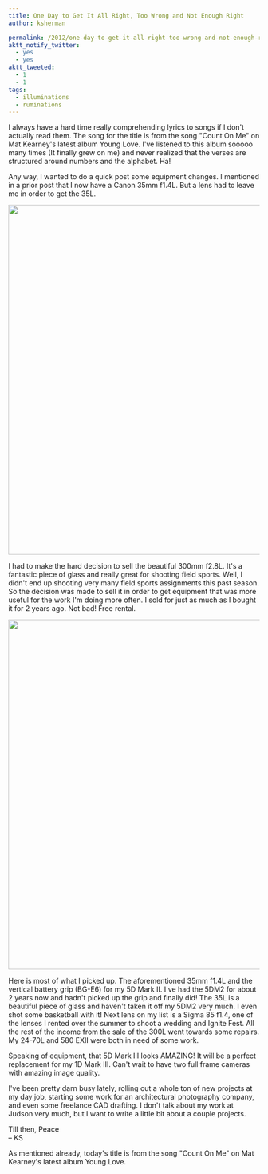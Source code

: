 ```yaml
---
title: One Day to Get It All Right, Too Wrong and Not Enough Right
author: ksherman

permalink: /2012/one-day-to-get-it-all-right-too-wrong-and-not-enough-right/
aktt_notify_twitter:
  - yes
  - yes
aktt_tweeted:
  - 1
  - 1
tags:
  - illuminations
  - ruminations
---
```

I always have a hard time really comprehending lyrics to songs if I don't actually read them. The song for the title is from the song "Count On Me" on Mat Kearney's latest album Young Love. I've listened to this album sooooo many times (It finally grew on me) and never realized that the verses are structured around numbers and the alphabet. Ha!

Any way, I wanted to do a quick post some equipment changes. I mentioned in a prior post that I now have a Canon 35mm f1.4L. But a lens had to leave me in order to get the 35L.

<p style="text-align: center;">
  <a href="https://s3-us-west-2.amazonaws.com/assets.kshermphoto.com/wp-content/uploads/2012/03/photo-1.jpg"><img class="aligncenter size-full wp-image-909" title="photo 1" src="https://s3-us-west-2.amazonaws.com/assets.kshermphoto.com/wp-content/uploads/2012/03/photo-1.jpg" alt="" width="700" height="700" /></a>
</p>

I had to make the hard decision to sell the beautiful 300mm f2.8L. It's a fantastic piece of glass and really great for shooting field sports. Well, I didn't end up shooting very many field sports assignments this past season. So the decision was made to sell it in order to get equipment that was more useful for the work I'm doing more often. I sold for just as much as I bought it for 2 years ago. Not bad! Free rental.

<p style="text-align: center;">
  <a href="https://s3-us-west-2.amazonaws.com/assets.kshermphoto.com/wp-content/uploads/2012/03/photo-2.jpg"><img class="aligncenter size-full wp-image-908" title="photo 2" src="https://s3-us-west-2.amazonaws.com/assets.kshermphoto.com/wp-content/uploads/2012/03/photo-2.jpg" alt="" width="700" height="700" /></a>
</p>

Here is most of what I picked up. The aforementioned 35mm f1.4L and the vertical battery grip (BG-E6) for my 5D Mark II. I've had the 5DM2 for about 2 years now and hadn't picked up the grip and finally did! The 35L is a beautiful piece of glass and haven't taken it off my 5DM2 very much. I even shot some basketball with it! Next lens on my list is a Sigma 85 f1.4, one of the lenses I rented over the summer to shoot a wedding and Ignite Fest. All the rest of the income from the sale of the 300L went towards some repairs. My 24-70L and 580 EXII were both in need of some work.

Speaking of equipment, that 5D Mark III looks AMAZING! It will be a perfect replacement for my 1D Mark III. Can't wait to have two full frame cameras with amazing image quality.

I've been pretty darn busy lately, rolling out a whole ton of new projects at my day job, starting some work for an architectural photography company, and even some freelance CAD drafting. I don't talk about my work at Judson very much, but I want to write a little bit about a couple projects.

Till then, Peace  
– KS

As mentioned already, today's title is from the song "Count On Me" on Mat Kearney's latest album Young Love.